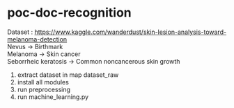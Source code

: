 # poc-doc-recognition
Dataset : https://www.kaggle.com/wanderdust/skin-lesion-analysis-toward-melanoma-detection<br/>
Nevus -> Birthmark<br/>
Melanoma -> Skin cancer<br/>
Seborrheic keratosis -> Common noncancerous skin growth<br/>

1. extract dataset in map dataset_raw<br/>
2. install all modules<br/>
3. run preprocessing<br/>
4. run machine_learning.py<br/>

